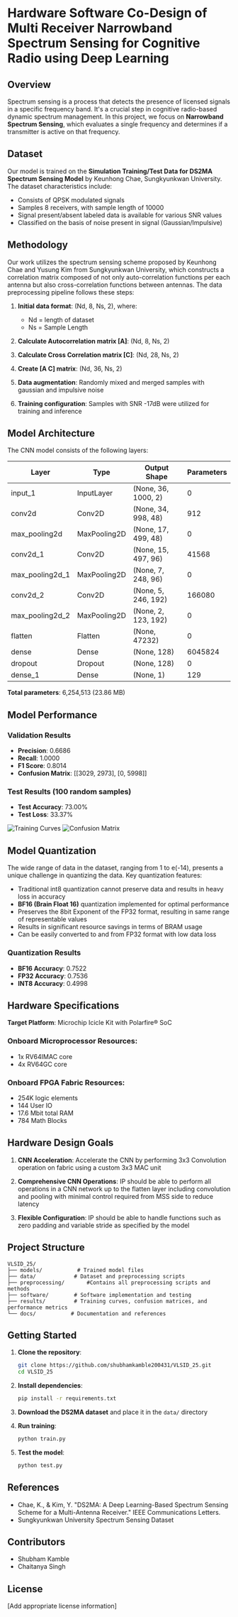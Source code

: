 # Hardware Software Co-Design of Multi Receiver Narrowband Spectrum Sensing for Cognitive Radio using Deep Learning

## Overview

Spectrum sensing is a process that detects the presence of licensed signals in a specific frequency band. It's a crucial step in cognitive radio-based dynamic spectrum management. In this project, we focus on **Narrowband Spectrum Sensing**, which evaluates a single frequency and determines if a transmitter is active on that frequency.

## Dataset

Our model is trained on the **Simulation Training/Test Data for DS2MA Spectrum Sensing Model** by Keunhong Chae, Sungkyunkwan University. The dataset characteristics include:

- Consists of QPSK modulated signals
- Samples 8 receivers, with sample length of 10000
- Signal present/absent labeled data is available for various SNR values
- Classified on the basis of noise present in signal (Gaussian/Impulsive)

## Methodology

Our work utilizes the spectrum sensing scheme proposed by Keunhong Chae and Yusung Kim from Sungkyunkwan University, which constructs a correlation matrix composed of not only auto-correlation functions per each antenna but also cross-correlation functions between antennas. The data preprocessing pipeline follows these steps:

1. **Initial data format**: (Nd, 8, Ns, 2), where:
   - Nd = length of dataset
   - Ns = Sample Length

2. **Calculate Autocorrelation matrix [A]**: (Nd, 8, Ns, 2)

3. **Calculate Cross Correlation matrix [C]**: (Nd, 28, Ns, 2)

4. **Create [A C] matrix**: (Nd, 36, Ns, 2)

5. **Data augmentation**: Randomly mixed and merged samples with gaussian and impulsive noise

6. **Training configuration**: Samples with SNR -17dB were utilized for training and inference

## Model Architecture

The CNN model consists of the following layers:

| Layer | Type | Output Shape | Parameters |
|-------|------|--------------|------------|
| input_1 | InputLayer | (None, 36, 1000, 2) | 0 |
| conv2d | Conv2D | (None, 34, 998, 48) | 912 |
| max_pooling2d | MaxPooling2D | (None, 17, 499, 48) | 0 |
| conv2d_1 | Conv2D | (None, 15, 497, 96) | 41568 |
| max_pooling2d_1 | MaxPooling2D | (None, 7, 248, 96) | 0 |
| conv2d_2 | Conv2D | (None, 5, 246, 192) | 166080 |
| max_pooling2d_2 | MaxPooling2D | (None, 2, 123, 192) | 0 |
| flatten | Flatten | (None, 47232) | 0 |
| dense | Dense | (None, 128) | 6045824 |
| dropout | Dropout | (None, 128) | 0 |
| dense_1 | Dense | (None, 1) | 129 |

**Total parameters**: 6,254,513 (23.86 MB)

## Model Performance

### Validation Results
- **Precision**: 0.6686
- **Recall**: 1.0000
- **F1 Score**: 0.8014
- **Confusion Matrix**: [[3029, 2973], [0, 5998]]

### Test Results (100 random samples)
- **Test Accuracy**: 73.00%
- **Test Loss**: 33.37%

![Training Curves](results/training_curve.png)
![Confusion Matrix](results/cm.png)

## Model Quantization

The wide range of data in the dataset, ranging from 1 to e(-14), presents a unique challenge in quantizing the data. Key quantization features:

- Traditional int8 quantization cannot preserve data and results in heavy loss in accuracy
- **BF16 (Brain Float 16)** quantization implemented for optimal performance
- Preserves the 8bit Exponent of the FP32 format, resulting in same range of representable values
- Results in significant resource savings in terms of BRAM usage
- Can be easily converted to and from FP32 format with low data loss

### Quantization Results
- **BF16 Accuracy**: 0.7522
- **FP32 Accuracy**: 0.7536
- **INT8 Accuracy**: 0.4998

## Hardware Specifications

**Target Platform**: Microchip Icicle Kit with Polarfire® SoC

### Onboard Microprocessor Resources:
- 1x RV64IMAC core
- 4x RV64GC core

### Onboard FPGA Fabric Resources:
- 254K logic elements
- 144 User IO
- 17.6 Mbit total RAM
- 784 Math Blocks

## Hardware Design Goals

1. **CNN Acceleration**: Accelerate the CNN by performing 3x3 Convolution operation on fabric using a custom 3x3 MAC unit

2. **Comprehensive CNN Operations**: IP should be able to perform all operations in a CNN network up to the flatten layer including convolution and pooling with minimal control required from MSS side to reduce latency

3. **Flexible Configuration**: IP should be able to handle functions such as zero padding and variable stride as specified by the model

## Project Structure

```
VLSID_25/
├── models/           # Trained model files
├── data/            # Dataset and preprocessing scripts
├── preprocessing/       #Contains all preprocessing scripts and methods
├── software/        # Software implementation and testing
├── results/         # Training curves, confusion matrices, and performance metrics
└── docs/           # Documentation and references
```

## Getting Started

1. **Clone the repository**:
   ```bash
   git clone https://github.com/shubhamkamble200431/VLSID_25.git
   cd VLSID_25
   ```

2. **Install dependencies**:
   ```bash
   pip install -r requirements.txt
   ```

3. **Download the DS2MA dataset** and place it in the `data/` directory

4. **Run training**:
   ```bash
   python train.py
   ```

5. **Test the model**:
   ```bash
   python test.py
   ```

## References

- Chae, K., & Kim, Y. "DS2MA: A Deep Learning-Based Spectrum Sensing Scheme for a Multi-Antenna Receiver." IEEE Communications Letters.
- Sungkyunkwan University Spectrum Sensing Dataset

## Contributors

- Shubham Kamble
- Chaitanya Singh

## License

[Add appropriate license information]
